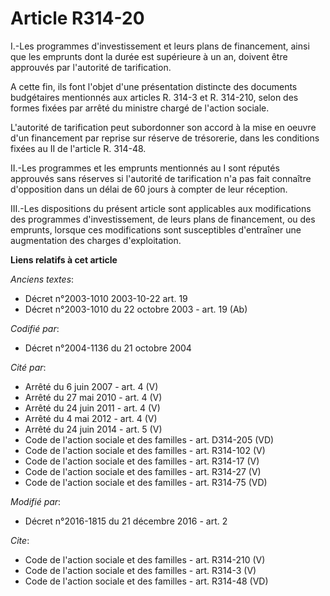 # Article R314-20

I.-Les programmes d'investissement et leurs plans de financement, ainsi que les emprunts dont la durée est supérieure à un
an, doivent être approuvés par l'autorité de tarification. 

A cette fin, ils font l'objet d'une présentation distincte des documents budgétaires mentionnés aux articles R. 314-3 et R.
314-210, selon des formes fixées par arrêté du ministre chargé de l'action sociale. 

L'autorité de tarification peut subordonner son accord à la mise en oeuvre d'un financement par reprise sur réserve de
trésorerie, dans les conditions fixées au II de l'article R. 314-48. 

II.-Les programmes et les emprunts mentionnés au I sont réputés approuvés sans réserves si l'autorité de tarification n'a pas
fait connaître d'opposition dans un délai de 60 jours à compter de leur réception. 

III.-Les dispositions du présent article sont applicables aux modifications des programmes d'investissement, de leurs plans
de financement, ou des emprunts, lorsque ces modifications sont susceptibles d'entraîner une augmentation des charges
d'exploitation.

**Liens relatifs à cet article**

_Anciens textes_:

  - Décret n°2003-1010 2003-10-22 art. 19
  - Décret n°2003-1010 du 22 octobre 2003 - art. 19 (Ab)

_Codifié par_:

  - Décret n°2004-1136 du 21 octobre 2004

_Cité par_:

  - Arrêté du 6 juin 2007 - art. 4 (V)
  - Arrêté du 27 mai 2010 - art. 4 (V)
  - Arrêté du 24 juin 2011 - art. 4 (V)
  - Arrêté du 4 mai 2012 - art. 4 (V)
  - Arrêté du 24 juin 2014 - art. 5 (V)
  - Code de l'action sociale et des familles - art. D314-205 (VD)
  - Code de l'action sociale et des familles - art. R314-102 (V)
  - Code de l'action sociale et des familles - art. R314-17 (V)
  - Code de l'action sociale et des familles - art. R314-27 (V)
  - Code de l'action sociale et des familles - art. R314-75 (VD)

_Modifié par_:

  - Décret n°2016-1815 du 21 décembre 2016 - art. 2

_Cite_:

  - Code de l'action sociale et des familles - art. R314-210 (V)
  - Code de l'action sociale et des familles - art. R314-3 (V)
  - Code de l'action sociale et des familles - art. R314-48 (VD)
